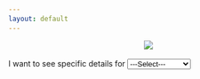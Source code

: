 ```yaml
---
layout: default
---
```

<p align='center'>
    <img src="proportion.png" />
</p>

I want to see specific details for <label for="map_selection"></label>
<select id="map_selection" name="registration">
    <option value="select_region" selected="selected">---Select---</option>
    <option value="map1">option1</option>
    <option value="map2">option2/option>
</select>

<p id='image1' align='center' style="display: none;">
    <img src="images/proportions_combined.png" alt="Image for Europe"/>
</p>

<p id='image2' align='center' style="display: none;">
    <img src="images/proportions.png" alt="Image for East Asia"/>
</p>

<br>

<script src='javascript.js'></script>


